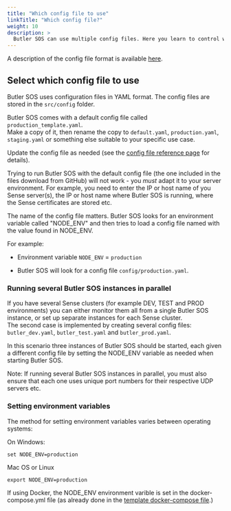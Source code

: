 ```yaml
---
title: "Which config file to use"
linkTitle: "Which config file?"
weight: 10
description: >
  Butler SOS can use multiple config files. Here you learn to control which one is used by Butler SOS.
---
```


A description of the config file format is available [here](/docs/reference/config_file_format/).

## Select which config file to use

Butler SOS uses configuration files in YAML format. The config files are stored in the `src/config` folder.  

Butler SOS comes with a default config file called `production_template.yaml`.  
Make a copy of it, then rename the copy to `default.yaml`, `production.yaml`, `staging.yaml` or something else suitable to your specific use case.

Update the config file as needed (see the [config file reference page](/docs/reference/config_file_format/) for details).

Trying to run Butler SOS with the default config file (the one included in the files download from GitHub) will not work - you *must* adapt it to your server environment. For example, you need to enter the IP or host name of you Sense server(s), the IP or host name where Butler SOS is running, where the Sense certificates are stored etc.

The name of the config file matters. Butler SOS looks for an environment variable called "NODE_ENV" and then tries to load a config file named with the value found in NODE_ENV.

For example:

* Environment variable `NODE_ENV` = `production`

* Butler SOS will look for a config file `config/production.yaml`.

### Running several Butler SOS instances in parallel

If you have several Sense clusters (for example DEV, TEST and PROD environments) you can either monitor them all from a single Butler SOS instance, or set up separate instances for each Sense cluster.  
The second case is implemented by creating several config files: `butler_dev.yaml`, `butler_test.yaml` and `butler_prod.yaml`.

In this scenario three instances of Butler SOS should be started, each given a different config file by setting the NODE_ENV variable as needed when starting Butler SOS.

Note: If running several Butler SOS instances in parallel, you must also ensure that each one uses unique port numbers for their respective UDP servers etc.

### Setting environment variables

The method for setting environment variables varies between operating systems:

On Windows:

    set NODE_ENV=production

Mac OS or Linux

    export NODE_ENV=production

If using Docker, the NODE_ENV environment varible is set in the docker-compose.yml file (as already done in the [template docker-compose file](https://github.com/ptarmiganlabs/butler-sos/blob/master/src/docker-compose.yml).)

